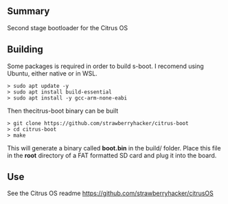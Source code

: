 ## Summary

Second stage bootloader for the Citrus OS

## Building

Some packages is required in order to build s-boot. I recomend using Ubuntu, either native or in WSL. 

```
> sudo apt update -y
> sudo apt install build-essential
> sudo apt install -y gcc-arm-none-eabi
```

Then thecitrus-boot binary can be built

```
> git clone https://github.com/strawberryhacker/citrus-boot
> cd citrus-boot
> make
```

This will generate a binary called **boot.bin** in the build/ folder. Place this file in the **root** directory of a FAT formatted SD card and plug it into the board.

## Use

See the Citrus OS readme https://github.com/strawberryhacker/citrusOS
